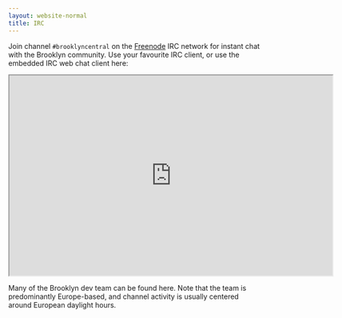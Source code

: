 ```yaml
---
layout: website-normal
title: IRC
---
```


Join channel `#brooklyncentral` on the [Freenode](https://freenode.net/) IRC
network for instant chat with the Brooklyn community. Use your favourite IRC client, or use the embedded IRC web chat
client here:

<iframe src="http://webchat.freenode.net?channels=%23brooklyncentral&uio=MTE9MTIz7c" width="647" height="400"></iframe>

Many of the Brooklyn dev team can be found here. Note that the team
is predominantly Europe-based, and channel activity is usually centered
around European daylight hours.
